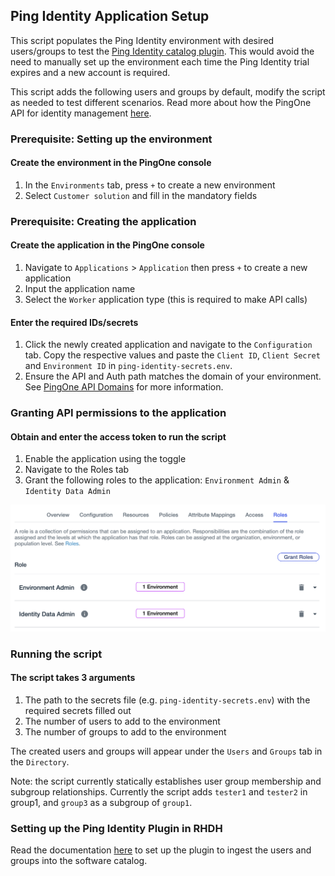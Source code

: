 ## Ping Identity Application Setup

This script populates the Ping Identity environment with desired users/groups to test the [Ping Identity catalog plugin](https://github.com/backstage/community-plugins/tree/main/workspaces/pingidentity/plugins/catalog-backend-module-pingidentity). This would avoid the need to manually set up the environment each time the Ping Identity trial expires and a new account is required.

This script adds the following users and groups by default, modify the script as needed to test different scenarios. Read more about how the PingOne API for identity management [here](https://apidocs.pingidentity.com/pingone/platform/v1/api/#identity-management).

### Prerequisite: Setting up the environment

#### Create the environment in the PingOne console

1. In the `Environments` tab, press `+` to create a new environment
2. Select `Customer solution` and fill in the mandatory fields

### Prerequisite: Creating the application

#### Create the application in the PingOne console

1. Navigate to `Applications` > `Application` then press `+` to create a new application
2. Input the application name
3. Select the `Worker` application type (this is required to make API calls)

#### Enter the required IDs/secrets

1. Click the newly created application and navigate to the `Configuration` tab. Copy the respective values and paste the `Client ID`, `Client Secret` and `Environment ID` in `ping-identity-secrets.env`.
2. Ensure the API and Auth path matches the domain of your environment. See [PingOne API Domains](https://apidocs.pingidentity.com/pingone/platform/v1/api/#working-with-pingone-apis) for more information.

### Granting API permissions to the application

#### Obtain and enter the access token to run the script

1. Enable the application using the toggle
2. Navigate to the Roles tab
3. Grant the following roles to the application: `Environment Admin` & `Identity Data Admin`

![Ping identity grant application roles](./images/ping-identity-grant-app-roles.png)

### Running the script

#### The script takes 3 arguments

1. The path to the secrets file (e.g. `ping-identity-secrets.env`) with the required secrets filled out
2. The number of users to add to the environment
3. The number of groups to add to the environment

The created users and groups will appear under the `Users` and `Groups` tab in the `Directory`.

Note: the script currently statically establishes user group membership and subgroup relationships. Currently the script adds `tester1` and `tester2` in group1, and `group3` as a subgroup of `group1`.

### Setting up the Ping Identity Plugin in RHDH

Read the documentation [here](https://github.com/backstage/community-plugins/blob/main/workspaces/pingidentity/plugins/catalog-backend-module-pingidentity/README.md) to set up the plugin to ingest the users and groups into the software catalog.
